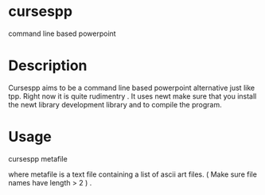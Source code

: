 cursespp
========

command line based powerpoint

Description
============
Cursespp aims to be a command line based powerpoint alternative just like tpp. Right now it is quite rudimentry . It uses newt make sure that you install the newt library development library and to compile the program. 

Usage
=====
cursespp metafile  

where metafile is a text file containing a list of ascii art files. ( Make sure file names have length > 2 ) . 


